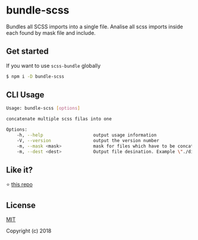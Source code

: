 # bundle-scss
Bundles all SCSS imports into a single file. Analise all scss imports inside each found by mask file and include.

## Get started
If you want to use `scss-bundle` globally
```sh
$ npm i -D bundle-scss
```
## CLI Usage
```sh
Usage: bundle-scss [options]

concatenate multiple scss filas into one

Options:
    -h, --help                   output usage information
    -V, --version                output the version number
    -m, --mask <mask>            mask for files which have to be concatenate. Example \"./src/**/*.theme.scss\"  
    -m, --dest <dest>            Output file desination. Example \"./dist/themes.scss\"  
```
## Like it?

:star: [this repo](https://github.com/vasinkevych/scss-concat)

## License

[MIT](http://opensource.org/licenses/MIT)

Copyright (c) 2018